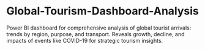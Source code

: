 # Global-Tourism-Dashboard-Analysis
Power BI dashboard for comprehensive analysis of global tourist arrivals: trends by region, purpose, and transport. Reveals growth, decline, and impacts of events like COVID-19 for strategic tourism insights.
